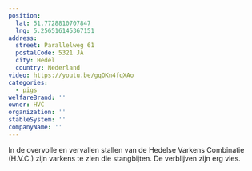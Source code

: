 ```yaml
---
position:
  lat: 51.7728810707847
  lng: 5.256516145367151
address:
  street: Parallelweg 61
  postalCode: 5321 JA
  city: Hedel
  country: Nederland
video: https://youtu.be/gqOKn4fqXAo
categories:
  - pigs
welfareBrand: ''
owner: HVC
organization: ''
stableSystem: ''
companyName: ''
---
```

In de overvolle en vervallen stallen van de Hedelse Varkens Combinatie (H.V.C.) zijn varkens te zien die stangbijten. De verblijven zijn erg vies.